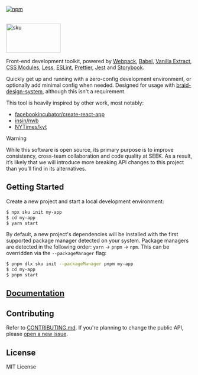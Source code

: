 [![npm](https://img.shields.io/npm/v/sku.svg?style=flat-square)](https://www.npmjs.com/package/sku)

<br />
<img src="https://github.com/seek-oss/sku/raw/master/docs/logo/logo.png?raw=true" alt="sku" title="sku" width="147" height="79" />
<br />

Front-end development toolkit, powered by [Webpack](https://webpack.js.org/), [Babel](https://babeljs.io/), [Vanilla Extract](https://vanilla-extract.style/), [CSS Modules](https://github.com/css-modules/css-modules), [Less](http://lesscss.org/), [ESLint](http://eslint.org/), [Prettier](https://prettier.io/), [Jest](https://facebook.github.io/jest/) and [Storybook](https://storybook.js.org/).

Quickly get up and running with a zero-config development environment, or optionally add minimal config when needed.
Designed for usage with [braid-design-system](https://github.com/seek-oss/braid-design-system), although this isn't a requirement.

This tool is heavily inspired by other work, most notably:

- [facebookincubator/create-react-app](https://github.com/facebookincubator/create-react-app)
- [insin/nwb](https://github.com/insin/nwb)
- [NYTimes/kyt](https://github.com/NYTimes/kyt)

> [!WARNING]
> While this software is open source, its primary purpose is to improve consistency, cross-team collaboration and code quality at SEEK.
> As a result, it’s likely that we will introduce more breaking API changes to this project than you’ll find in its alternatives.

## Getting Started

Create a new project and start a local development environment:

```bash
$ npx sku init my-app
$ cd my-app
$ yarn start
```

By default, a new project's dependencies will be installed with the first supported package manager detected on your system.
Package managers are detected in the following order: `yarn` -> `pnpm` -> `npm`.
This can be overridden via the `--packageManager` flag:

```bash
$ pnpm dlx sku init --packageManager pnpm my-app
$ cd my-app
$ pnpm start
```

## [Documentation](https://seek-oss.github.io/sku)

## Contributing

Refer to [CONTRIBUTING.md](/CONTRIBUTING.md).
If you're planning to change the public API, please [open a new issue](https://github.com/seek-oss/sku/issues/new).

## License

MIT License
